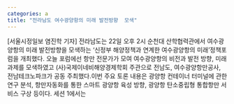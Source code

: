 ```yaml
---
categories: a
title: "전라남도 여수광양항의 미래 발전방향  모색"
---
```

[서울시정일보 염진학 기자] 전라남도는 22일 오후 2시 순천대 산학협력관에서 여수광양항의 미래 발전방향을 모색하는 ‘신정부 해양정책과 연계한 여수광양항의 미래’정책포럼을 개최했다. 오늘 포럼에선 항만 전문가가 모여 여수광양항의 비전과 발전 방향, 미래 과제를 모색하였고 (사)국제이네비해양경제학회 주관으로 전남도, 여수광양항만공사, 전남테크노파크가 공동 주최했다.이번 주요 토론 내용은 광양항 컨테이너 터미널에 관한 연구 분석, 항만자동화를 통한 스마트 광양항 육성 방향, 광양항 탄소중립형 통합항만 서비스 구상 등이다. 세션 1에서는